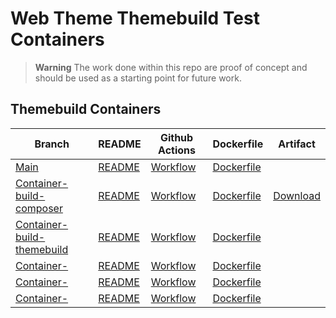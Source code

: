 # Web Theme Themebuild Test Containers

> **Warning**
> The work done within this repo are proof of concept and should be used as a starting point for future work.

## Themebuild Containers

| Branch | README | Github Actions | Dockerfile | Artifact |
| ------ | ------ | ------ | ------ | ------ |
| [Main]() | [README]() | [Workflow]() | [Dockerfile]() |
| [Container-build-composer]() | [README]() | [Workflow]() | [Dockerfile]() | [Download]() |
| [Container-build-themebuild]() | [README]() | [Workflow]() | [Dockerfile]() |
| [Container-]() | [README]() | [Workflow]() | [Dockerfile]() |
| [Container-]() | [README]() | [Workflow]() | [Dockerfile]() |
| [Container-]() | [README]() | [Workflow]() | [Dockerfile]() |
